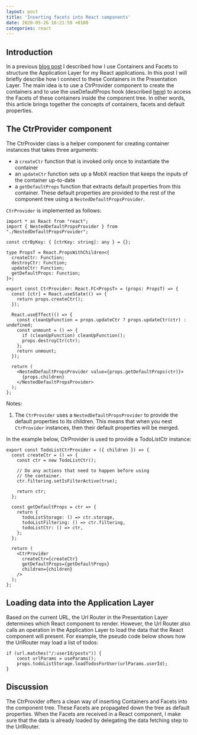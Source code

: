 ```yaml
---
layout: post
title: 'Inserting facets into React components'
date: 2020-05-26 16:21:59 +0100
categories: react
---
```


## Introduction

In a previous [blog post](https://mnieber.github.io/react/2019/11/27/facet-based-development.html) I described how
I use Containers and Facets to structure the Application Layer for my React applications. In this post I will briefly
describe how I connect to these Containers in the Presentation Layer. The main idea is to use a CtrProvider component to create the containers and to use the useDefaultProps hook (described [here](https://mnieber.github.io/react/typescript/2020/05/23/using-default-properties-in-react.html)) to
access the Facets of these containers inside the component tree. In other words, this article brings together the
concepts of containers, facets and default properties.

## The CtrProvider component

The CtrProvider class is a helper component for creating container instances that takes three arguments:

- a `createCtr` function that is invoked only once to instantiate the container
- an `updateCtr` function sets up a MobX reaction that keeps the inputs of the container up-to-date
- a `getDefaultProps` function that extracts default properties from this container. These default properties are provided
  to the rest of the component tree using a `NestedDefaultPropsProvider`.

`CtrProvider` is implemented as follows:

```
import * as React from "react";
import { NestedDefaultPropsProvider } from "./NestedDefaultPropsProvider";

const ctrByKey: { [ctrKey: string]: any } = {};

type PropsT = React.PropsWithChildren<{
  createCtr: Function;
  destroyCtr: Function;
  updateCtr: Function;
  getDefaultProps: Function;
}>;

export const CtrProvider: React.FC<PropsT> = (props: PropsT) => {
  const [ctr] = React.useState(() => {
    return props.createCtr();
  });

  React.useEffect(() => {
    const cleanUpFunction = props.updateCtr ? props.updateCtr(ctr) : undefined;
    const unmount = () => {
      if (cleanUpFunction) cleanUpFunction();
      props.destroyCtr(ctr);
    };
    return unmount;
  });

  return (
    <NestedDefaultPropsProvider value={props.getDefaultProps(ctr)}>
      {props.children}
    </NestedDefaultPropsProvider>
  );
};
```

Notes:

1.  The `CtrProvider` uses a `NestedDefaultPropsProvider` to provide the default properties to its children. This means
    that when you nest `CtrProvider` instances, then their default properties will be merged.

In the example below, CtrProvider is used to provide a TodoListCtr instance:

```
export const TodoListCtrProvider = ({ children }) => {
  const createCtr = () => {
    const ctr = new TodoListCtr();

    // Do any actions that need to happen before using
    // the container.
    ctr.filtering.setIsFilterActive(true);

    return ctr;
  };

  const getDefaultProps = ctr => {
    return {
      todoListStorage: () => ctr.storage,
      todoListFiltering: () => ctr.filtering,
      todoListCtr: () => ctr,
    };
  };

  return (
    <CtrProvider
      createCtr={createCtr}
      getDefaultProps={getDefaultProps}
      children={children}
    />
  );
};

```

## Loading data into the Application Layer

Based on the current URL, the Url Router in the Presentation Layer determines which React component to render. However, the
Url Router also calls an operation in the Application Layer to load the data that the React component will present. For
example, the pseudo code below shows how the UrlRouter may load a list of todos:

```
if (url.matches("/:userId/posts")) {
    const urlParams = useParams();
    props.todoListStorage.loadTodosForUser(urlParams.userId);
}
```

## Discussion

The CtrProvider offers a clean way of inserting Containers and Facets into the component tree. These Facets are propagated down
the tree as default properties. When the Facets are received in a React component, I make sure that the data is already loaded by delegating the data fetching step to the UrlRouter.
